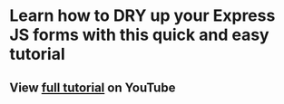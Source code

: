 # Learn how to DRY up your Express JS forms with this quick and easy tutorial

## View [full tutorial](https://youtu.be/M6WFWWG3nDo) on YouTube